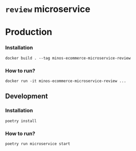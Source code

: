 # `review` microservice

# Production

### Installation

```shell
docker build . --tag minos-ecommerce-microservice-review
```

### How to run?

```shell
docker run -it minos-ecommerce-microservice-review ...
```

## Development

### Installation

```shell
poetry install
```

### How to run?

```shell
poetry run microservice start
```
